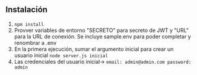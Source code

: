 ## Instalación

1. `npm install`
1. Provver variables de entorno "SECRETO" para secreto de JWT y "URL" para la URL de conexión. Se incluye sample.env para poder completar y renombrar a .env
1. En la primera ejecución, sumar el argumento inicial para crear un usuario inicial `node server.js inicial` 
1. Las credenciales del usuario inicial-> `email: admin@admin.com password: admin`
